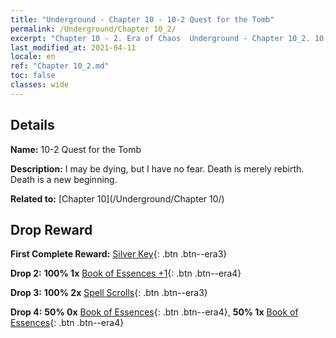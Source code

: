 ```yaml
---
title: "Underground - Chapter 10 - 10-2 Quest for the Tomb"
permalink: /Underground/Chapter 10_2/
excerpt: "Chapter 10 - 2. Era of Chaos  Underground - Chapter 10_2. 10-2 Quest for the Tomb"
last_modified_at: 2021-04-11
locale: en
ref: "Chapter 10_2.md"
toc: false
classes: wide
---
```


## Details

 **Name:** 10-2 Quest for the Tomb

 **Description:** I may be dying, but I have no fear. Death is merely rebirth. Death is a new beginning.

 **Related to:** [Chapter 10](/Underground/Chapter 10/)

## Drop Reward

 **First Complete Reward:** [Silver Key](/Items/con_693/){: .btn .btn--era3}

 **Drop 2:** **100% 1x** [Book of Essences +1](/Items/mat_46/){: .btn .btn--era4}

 **Drop 3:** **100% 2x** [Spell Scrolls](/Items/con_694/){: .btn .btn--era3}

 **Drop 4:** **50% 0x** [Book of Essences](/Items/mat_39/){: .btn .btn--era4}, **50% 1x** [Book of Essences](/Items/mat_39/){: .btn .btn--era4}

